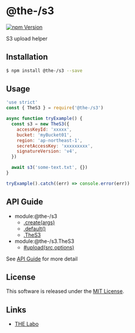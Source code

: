 @the-/s3
==========

<!---
This file is generated by @the-/templates. Do not update manually.
--->

<!-- Badge Start -->
<a name="badges"></a>

[![npm Version][bd_npm_shield_url]][bd_npm_url]

[bd_repo_url]: https://github.com/the-labo/the
[bd_npm_url]: http://www.npmjs.org/package/@the-/s3
[bd_npm_shield_url]: http://img.shields.io/npm/v/@the-/s3.svg?style=flat

<!-- Badge End -->


<!-- Description Start -->
<a name="description"></a>

S3 upload helper

<!-- Description End -->


<!-- Overview Start -->
<a name="overview"></a>




<!-- Overview End -->


<!-- Sections Start -->
<a name="sections"></a>

<!-- Section from "doc/readme/01.Installation.md.hbs" Start -->

<a name="section-doc-readme-01-installation-md"></a>

Installation
-----

```bash
$ npm install @the-/s3 --save
```


<!-- Section from "doc/readme/01.Installation.md.hbs" End -->

<!-- Section from "doc/readme/02.Usage.md.hbs" Start -->

<a name="section-doc-readme-02-usage-md"></a>

Usage
---------

```javascript
'use strict'
const { TheS3 } = require('@the-/s3')

async function tryExample() {
  const s3 = new TheS3({
    accessKeyId: 'xxxxx',
    bucket: 'myBucket01',
    region: 'ap-northeast-1',
    secretAccessKey: 'xxxxxxxxx',
    signatureVersion: 'v4',
  })

  await s3('some-text.txt', {})
}

tryExample().catch((err) => console.error(err))

```


<!-- Section from "doc/readme/02.Usage.md.hbs" End -->


<!-- Sections Start -->

<a name="api"></a>

## API Guide


- module:@the-/s3
  - [.create(args)](./doc/api/api.md#module_@the-/s3.create)
  - [.default()](./doc/api/api.md#module_@the-/s3.default)
  - [.TheS3](./doc/api/api.md#module_@the-/s3.TheS3)
- module:@the-/s3.TheS3
  - [#upload(src,options)](./doc/api/api.md#module_@the-/s3.TheS3#upload)

See [API Guide](./doc/api/api.md) for more detail


<!-- LICENSE Start -->
<a name="license"></a>

License
-------
This software is released under the [MIT License](https://github.com/the-labo/the/blob/master/LICENSE).

<!-- LICENSE End -->


<!-- Links Start -->
<a name="links"></a>

Links
------

+ [THE Labo][the_labo_url]

[the_labo_url]: https://github.com/the-labo

<!-- Links End -->
